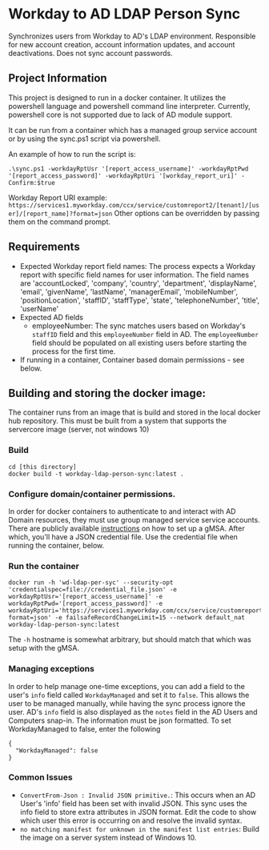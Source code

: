 # Workday to AD LDAP Person Sync

Synchronizes users from Workday to AD's LDAP environment.  Responsible for new account creation, account information updates, and account deactivations.  Does not sync account passwords.

## Project Information

This project is designed to run in a docker container.  It utilizes the powershell language and powershell command line interpreter.  Currently, powershell core is not supported due to lack of AD module support.

It can be run from a container which has a managed group service account or by using the sync.ps1 script via powershell.

An example of how to run the script is:
```
.\sync.ps1 -workdayRptUsr '[report_access_username]' -workdayRptPwd '[report_access_password]' -workdayRptUri '[workday_report_uri]' -Confirm:$true
```
Workday Report URI example: `https://services1.myworkday.com/ccx/service/customreport2/[tenant]/[user]/[report_name]?format=json`
Other options can be overridden by passing them on the command prompt.

## Requirements
 - Expected Workday report field names: The process expects a Workday report with specific field names for user information.  The field names are 'accountLocked', 'company', 'country', 'department', 'displayName', 'email', 'givenName', 'lastName', 'managerEmail', 'mobileNumber', 'positionLocation', 'staffID', 'staffType', 'state', 'telephoneNumber', 'title', 'userName'
 - Expected AD fields
   - employeeNumber: The sync matches users based on Workday's `staffID` field and this `employeeNumber` field in AD.  The `employeeNumber` field should be populated on all existing users before starting the process for the first time.
 - If running in a container, Container based domain permissions - see below.

## Building and storing the docker image:
The container runs from an image that is build and stored in the local docker hub repository. This must be built from a system that supports the servercore image (server, not windows 10)
### Build
```
cd [this directory]
docker build -t workday-ldap-person-sync:latest .
```

### Configure domain/container permissions.
In order for docker containers to authenticate to and interact with AD Domain resources, they must use group managed service service accounts.  There are publicly available [instructions](https://docs.microsoft.com/en-us/virtualization/windowscontainers/manage-containers/manage-serviceaccounts) on how to set up a gMSA.  After which, you'll have a JSON credential file.  Use the credential file when running the container, below.

### Run the container
```
docker run -h 'wd-ldap-per-syc' --security-opt 'credentialspec=file://credential_file.json' -e workdayRptUsr='[report_access_username]' -e workdayRptPwd='[report_access_password]' -e workdayRptUri='https://services1.myworkday.com/ccx/service/customreport2/[tenant]/[username]/[report_name]?format=json' -e failsafeRecordChangeLimit=15 --network default_nat workday-ldap-person-sync:latest
```
The `-h` hostname is somewhat arbitrary, but should match that which was setup with the gMSA.

### Managing exceptions
In order to help manage one-time exceptions, you can add a field to the user's `info` field called `WorkdayManaged` and set it to `false`.  This allows the user to be managed manually, while having the sync process ignore the user.  AD's `info` field is also displayed as the `notes` field in the AD Users and Computers snap-in.  The information must be json formatted.  To set WorkdayManaged to false, enter the following
```
{
  "WorkdayManaged": false
}
```

### Common Issues
* `ConvertFrom-Json : Invalid JSON primitive.`: This occurs when an AD User's 'info' field has been set with invalid JSON.  This sync uses the info field to store extra attributes in JSON format. Edit the code to show which user this error is occurring on and resolve the invalid syntax.
* `no matching manifest for unknown in the manifest list entries`: Build the image on a server system instead of Windows 10.